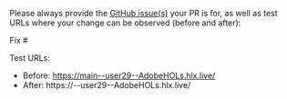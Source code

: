 Please always provide the [GitHub issue(s)](../issues) your PR is for, as well as test URLs where your change can be observed (before and after):

Fix #<gh-issue-id>

Test URLs:
- Before: https://main--user29--AdobeHOLs.hlx.live/
- After: https://<branch>--user29--AdobeHOLs.hlx.live/
